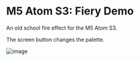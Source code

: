 # M5 Atom S3: Fiery Demo
An old school fire effect for the M5 Atom S3.

The screen button changes the palette.

![image](https://user-images.githubusercontent.com/1586332/211065543-84f58ff5-8a21-4fca-85d7-faad5a920cc9.png)
